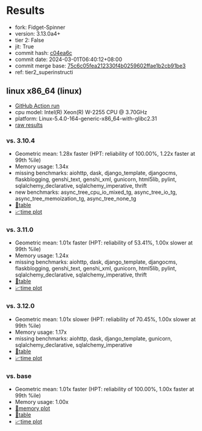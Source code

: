 # Results

- fork: Fidget-Spinner
- version: 3.13.0a4+
- tier 2: False
- jit: True
- commit hash: [c04ea6c](https://github.com/Fidget%2dSpinner/cpython/commit/c04ea6c)
- commit date: 2024-03-01T06:40:12+08:00
- commit merge base: [75c6c05fea212330f4b0259602ffae1b2cb91be3](https://github.com/Fidget%2dSpinner/cpython/commit/75c6c05fea212330f4b0259602ffae1b2cb91be3)
- ref: tier2_superinstructi

## linux x86_64 (linux)

- [GitHub Action run](https://github.com/faster-cpython/benchmarking/actions/runs/8104150029)
- cpu model: Intel(R) Xeon(R) W-2255 CPU @ 3.70GHz
- platform: Linux-5.4.0-164-generic-x86_64-with-glibc2.31
- [raw results](bm-20240301-linux-x86_64-Fidget%252dSpinner-tier2_superinstructi-3.13.0a4%2B-c04ea6c.json)

### vs. 3.10.4

- Geometric mean: 1.28x faster (HPT: reliability of 100.00%, 1.22x faster at 99th %ile)
- Memory usage: 1.34x
- missing benchmarks: aiohttp, dask, django_template, djangocms, flaskblogging, genshi_text, genshi_xml, gunicorn, html5lib, pylint, sqlalchemy_declarative, sqlalchemy_imperative, thrift
- new benchmarks: async_tree_cpu_io_mixed_tg, async_tree_io_tg, async_tree_memoization_tg, async_tree_none_tg
- [📄table](bm-20240301-linux-x86_64-Fidget%252dSpinner-tier2_superinstructi-3.13.0a4%2B-c04ea6c-vs-3.10.4.md)
- [📈time plot](bm-20240301-linux-x86_64-Fidget%252dSpinner-tier2_superinstructi-3.13.0a4%2B-c04ea6c-vs-3.10.4.png)

### vs. 3.11.0

- Geometric mean: 1.01x faster (HPT: reliability of 53.41%, 1.00x slower at 99th %ile)
- Memory usage: 1.24x
- missing benchmarks: aiohttp, dask, django_template, djangocms, flaskblogging, genshi_text, genshi_xml, gunicorn, html5lib, pylint, sqlalchemy_declarative, sqlalchemy_imperative, thrift
- [📄table](bm-20240301-linux-x86_64-Fidget%252dSpinner-tier2_superinstructi-3.13.0a4%2B-c04ea6c-vs-3.11.0.md)
- [📈time plot](bm-20240301-linux-x86_64-Fidget%252dSpinner-tier2_superinstructi-3.13.0a4%2B-c04ea6c-vs-3.11.0.png)

### vs. 3.12.0

- Geometric mean: 1.01x slower (HPT: reliability of 70.45%, 1.00x slower at 99th %ile)
- Memory usage: 1.17x
- missing benchmarks: aiohttp, dask, django_template, gunicorn, sqlalchemy_declarative, sqlalchemy_imperative
- [📄table](bm-20240301-linux-x86_64-Fidget%252dSpinner-tier2_superinstructi-3.13.0a4%2B-c04ea6c-vs-3.12.0.md)
- [📈time plot](bm-20240301-linux-x86_64-Fidget%252dSpinner-tier2_superinstructi-3.13.0a4%2B-c04ea6c-vs-3.12.0.png)

### vs. base

- Geometric mean: 1.01x faster (HPT: reliability of 100.00%, 1.00x faster at 99th %ile)
- Memory usage: 1.00x
- [🧠memory plot](bm-20240301-linux-x86_64-Fidget%252dSpinner-tier2_superinstructi-3.13.0a4%2B-c04ea6c-vs-base-mem.png)
- [📄table](bm-20240301-linux-x86_64-Fidget%252dSpinner-tier2_superinstructi-3.13.0a4%2B-c04ea6c-vs-base.md)
- [📈time plot](bm-20240301-linux-x86_64-Fidget%252dSpinner-tier2_superinstructi-3.13.0a4%2B-c04ea6c-vs-base.png)

